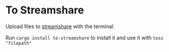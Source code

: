 # To Streamshare

Upload files to [streamshare](https://streamshare.wireway.ch) with the terminal.

Run `cargo install to-streamshare` to install it and use it with `toss "filepath"`
